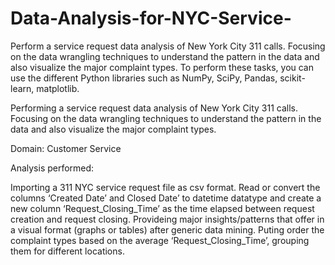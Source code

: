 # Data-Analysis-for-NYC-Service-
Perform a service request data analysis of New York City 311 calls. Focusing on the data wrangling techniques to understand the pattern in the data and also visualize the major complaint types.
To perform these tasks, you can use the different Python libraries such as NumPy, SciPy, Pandas, scikit-learn, matplotlib.

Performing a service request data analysis of New York City 311 calls. Focusing on the data wrangling techniques to understand the pattern in the data and also visualize the major complaint types.

Domain: Customer Service

Analysis performed:

Importing a 311 NYC service request file as csv format.
Read or convert the columns ‘Created Date’ and Closed Date’ to datetime datatype and create a new column ‘Request_Closing_Time’ as the time elapsed between request creation and request closing.
Provideing major insights/patterns that offer in a visual format (graphs or tables) after generic data mining.
Puting order the complaint types based on the average ‘Request_Closing_Time’, grouping them for different locations.
